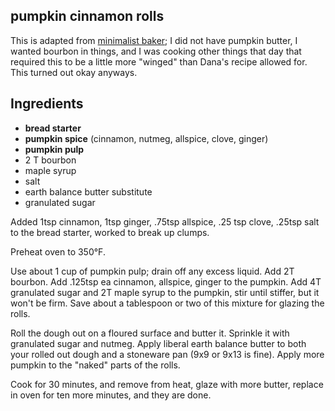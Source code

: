 pumpkin cinnamon rolls
---
This is adapted from [minimalist baker](http://minimalistbaker.com/vegan-pumpkin-cinnamon-rolls/); I did not have pumpkin butter, I wanted bourbon in things, and I was cooking other things that day that required this to be a little more "winged" than Dana's recipe allowed for. This turned out okay anyways.

Ingredients
---
- **bread starter**
- **pumpkin spice** (cinnamon, nutmeg, allspice, clove, ginger)
- **pumpkin pulp**
- 2 T bourbon
- maple syrup
- salt
- earth balance butter substitute
- granulated sugar

Added 1tsp cinnamon, 1tsp ginger, .75tsp allspice, .25 tsp clove, .25tsp salt to the bread starter, worked to break up clumps.

Preheat oven to 350°F.

Use about 1 cup of pumpkin pulp; drain off any excess liquid. Add 2T bourbon. Add .125tsp ea cinnamon, allspice, ginger to the pumpkin. Add 4T granulated sugar and 2T maple syrup to the pumpkin, stir until stiffer, but it won't be firm. Save about a tablespoon or two of this mixture for glazing the rolls.

Roll the dough out on a floured surface and butter it. Sprinkle it with granulated sugar and nutmeg. Apply liberal earth balance butter to both your rolled out dough and a stoneware pan (9x9 or 9x13 is fine). Apply more pumpkin to the "naked" parts of the rolls.

Cook for 30 minutes, and remove from heat, glaze with more butter, replace in oven for ten more minutes, and they are done.
